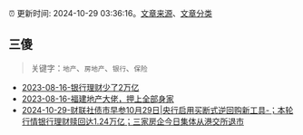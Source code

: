 :alarm_clock: 更新时间: 2024-10-29 03:36:16。[文章来源](/README.md)、[文章分类](/TAGS.md)

## 三傻


> 关键字：`地产`、`房地产`、`银行`、`保险`



- [2023-08-16-银行理财少了2万亿](https://www.aicaijing.com.cn/article/18565) 
- [2023-08-16-福建地产大佬，押上全部身家](https://www.aicaijing.com.cn/article/18567) 
- [2024-10-29-财联社债市早参10月29日|央行启用买断式逆回购新工具-；本轮行情银行理财赎回达1.24万亿；三家房企今日集体从港交所退市](https://www.cls.cn/detail/1840407) 
